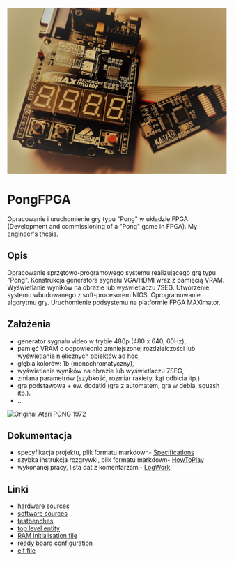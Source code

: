 ![ReadMe](Documents/Assets/ReadMe.jpg)
# PongFPGA
Opracowanie i uruchomienie gry typu "Pong" w układzie FPGA (Development and commissioning of a "Pong" game in FPGA). My engineer's thesis.

## Opis
Opracowanie sprzętowo-programowego systemu realizującego grę typu "Pong". Konstrukcja generatora sygnału VGA/HDMI wraz z pamięcią VRAM. Wyświetlanie wyników na obrazie lub wyświetlaczu 7SEG. Utworzenie systemu wbudowanego z soft-procesorem NIOS. Oprogramowanie algorytmu gry. Uruchomienie podsystemu na platformie FPGA MAXimator.

## Założenia
* generator sygnału video w trybie 480p (480 x 640, 60Hz),
* pamięć VRAM o odpowiednio zmniejszonej rozdzielczości lub wyświetlanie nielicznych obiektów ad hoc,
* głębia kolorów: 1b (monochromatyczny),
* wyświetlanie wyników na obrazie lub wyświetlaczu 7SEG,
* zmiana parametrów (szybkość, rozmiar rakiety, kąt odbicia itp.)
* gra podstawowa + ew. dodatki (gra z automatem, gra w debla, squash itp.).
* ...

![Original Atari PONG 1972](https://www.youtube.com/watch?v=fiShX2pTz9A)

## Dokumentacja
* specyfikacja projektu, plik formatu markdown- [Specifications](Documents/Specifications.md "Specifications")
* szybka instrukcja rozgrywki, plik formatu markdown- [HowToPlay](Documents/HowToPlay.md "HowToPlay")
* wykonanej pracy, lista dat z komentarzami- [LogWork](Documents/LogWork.md "LogWork")

## Linki
* [hardware sources](Source/Hardware/ "hardware sources")
* [software sources](Source/Software/PongFPGA/source "software sources")
* [testbenches](Source/Hardware/simulation/Testbenches/ "testbenches")
* [top level entity](Source/Hardware/PongFPGA/synthesis/PongFPGA.vhd "top level entity")
* [RAM initialisation file](Source/Hardware/simulation/simulationFiles/StaticImage.mif "RAM initialisation file")
* [ready board configuration](Source/Hardware/output_files/ "ready board configuration")
* [elf file](Source/Software/PongFPGA/PongFPGA.elf "elf file")
